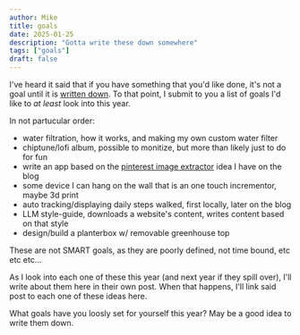 ```yaml
---
author: Mike
title: goals
date: 2025-01-25
description: "Gotta write these down somewhere"
tags: ["goals"]
draft: false
---
```

I've heard it said that if you have something that you'd like done, it's not a goal until it is <u>written down</u>. To that point, I submit to you a list of goals I'd like to _at least_ look into this year.
 
In not partucular order:
  - water filtration, how it works, and making my own custom water filter
  - chiptune/lofi album, possible to monitize, but more than likely just to do for fun
  - write an app based on the [pinterest image extractor](../pinterest) idea I have on the blog
  - some device I can hang on the wall that is an one touch incrementor, maybe 3d print
  - auto tracking/displaying daily steps walked, first locally, later on the blog
  - LLM style-guide, downloads a website's content, writes content based on that style
  - design/build a planterbox w/ removable greenhouse top

These are not SMART goals, as they are poorly defined, not time bound, etc etc etc...

As I look into each one of these this year (and next year if they spill over), I'll write about them here in their own post. When that happens, I'll link said post to each one of these ideas here.

What goals have you loosly set for yourself this year? May be a good idea to write them down.
